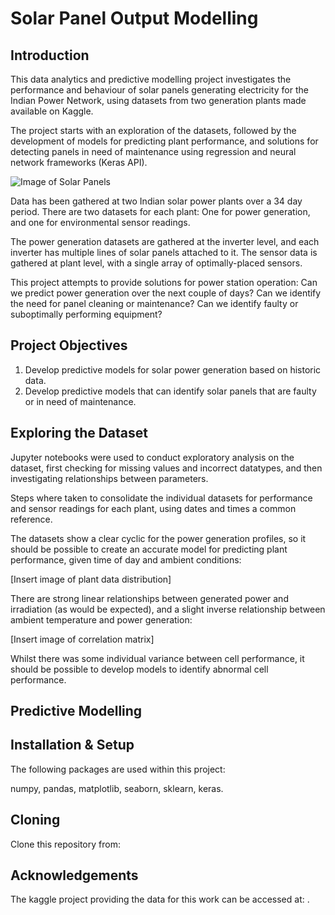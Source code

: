 # Solar Panel Output Modelling

Introduction
---

This data analytics and predictive modelling project investigates the performance and behaviour of solar panels generating electricity for the Indian Power Network, using datasets from two generation plants made available on Kaggle.

The project starts with an exploration of the datasets, followed by the development of models for predicting plant performance, and solutions for detecting panels in need of maintenance using regression and neural network frameworks (Keras API). 

![Image of Solar Panels](https://github.com/PMetcalf/solar-power-generation-project/blob/master/Miscellaneous/solar_panel_low_res_201110.jpg)

Data has been gathered at two Indian solar power plants over a 34 day period. There are two datasets for each plant: One for power generation, and one for environmental sensor readings. 

The power generation datasets are gathered at the inverter level, and each inverter has multiple lines of solar panels attached to it. The sensor data is gathered at plant level, with a single array of optimally-placed sensors.

This project attempts to provide solutions for power station operation: Can we predict power generation over the next couple of days? Can we identify the need for panel cleaning or maintenance? Can we identify faulty or suboptimally performing equipment? 

Project Objectives
---

1. Develop predictive models for solar power generation based on historic data.
2. Develop predictive models that can identify solar panels that are faulty or in need of maintenance.

Exploring the Dataset
---

Jupyter notebooks were used to conduct exploratory analysis on the dataset, first checking for missing values and incorrect datatypes, and then investigating relationships between parameters.

Steps where taken to consolidate the individual datasets for performance and sensor readings for each plant, using dates and times a common reference.

The datasets show a clear cyclic for the power generation profiles, so it should be possible to create an accurate model for predicting plant performance, given time of day and ambient conditions:

[Insert image of plant data distribution]

There are strong linear relationships between generated power and irradiation (as would be expected), and a slight inverse relationship between ambient temperature and power generation:

[Insert image of correlation matrix]

Whilst there was some individual variance between cell performance, it should be possible to develop models to identify abnormal cell performance.

Predictive Modelling
---

Installation & Setup
---

The following packages are used within this project:

numpy, pandas, matplotlib, seaborn, sklearn, keras.

Cloning
---

Clone this repository from: 

Acknowledgements
---

The kaggle project providing the data for this work can be accessed at: .